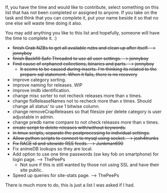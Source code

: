 If, you have the time and would like to contribute, select something on this list that has not been completed or assigned to anyone. 
If you take on the task and think that you can complete it, put your name beside it so that no one else will waste time doing it also.

You may add anything you like to this list and hopefully, someone will have the time to complete it. :)

* <s>finish Grab NZBs to get all available nzbs and clean up after itself. --> jonnyboy</s>
* <s>finish Backfill Safe Threaded to use all user settings. --> jonnyboy</s>
* <s>Find cause of orphaned collections, binaries and parts. --> jonnyboy</s>
  * <s>It seems to be caused during inserts. I'm thinking its related to the prepare sql statement. When it fails, there is no recovery</s>
* improve category sorting.
* improve naming for releases. WIP
* improve imdb identification.
* change misc sorter to not recheck releases more than x times.
* change fixReleaseNames not to recheck more than x times. Should change all status' to use 1 bitwise column.
* change removeCrapReleases so that filesize per delete category is user adjustable in admin.
* change predb name compare to not check releases more than x times.
* <s>create script to delete releases with/without keywords.</s>
* <s>in tmux scripts, separate the postprocessing to individual settings. </s>
* <s>Allow python scripts to connect to mysql using socket. --> josh4trunks</s>
* <s>Fix RAGE id and sitewide RSS feeds. --> Junkman690</s>
* Fix animeDB lookups so they are local.
* Add option to use one time passwords (sw key fob on smartphone) for login page. --> ThePeePs
  * Not sure if this is still wanted by those not using SSL and have their site public.
* Speed up queries for site-stats page. --> ThePeePs


There is much more to do, this is just a list I was asked if I had.